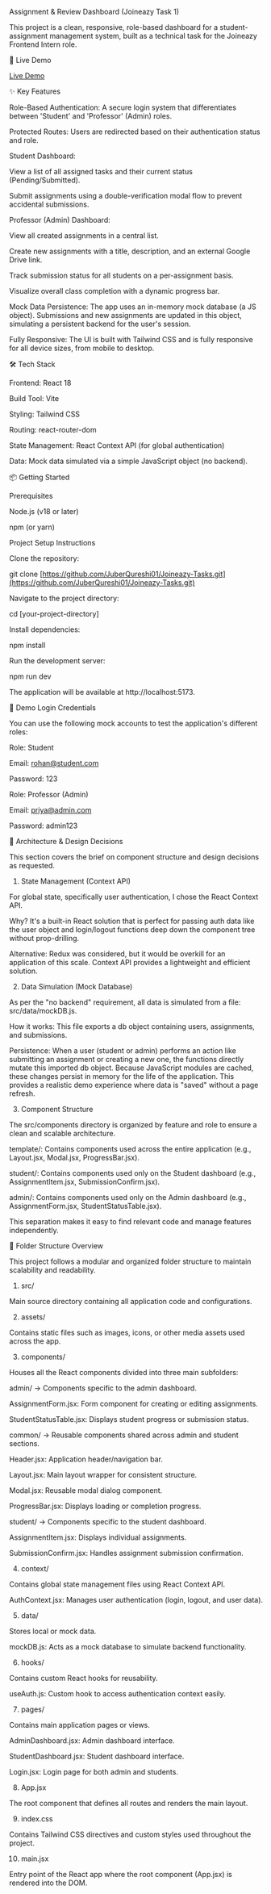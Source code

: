 Assignment & Review Dashboard (Joineazy Task 1)

This project is a clean, responsive, role-based dashboard for a student-assignment management system, built as a technical task for the Joineazy Frontend Intern role.

🚀 Live Demo

[Live Demo](https://joineazy-tasks.vercel.app/)

✨ Key Features

Role-Based Authentication: A secure login system that differentiates between 'Student' and 'Professor' (Admin) roles.

Protected Routes: Users are redirected based on their authentication status and role.

Student Dashboard:

View a list of all assigned tasks and their current status (Pending/Submitted).

Submit assignments using a double-verification modal flow to prevent accidental submissions.

Professor (Admin) Dashboard:

View all created assignments in a central list.

Create new assignments with a title, description, and an external Google Drive link.

Track submission status for all students on a per-assignment basis.

Visualize overall class completion with a dynamic progress bar.

Mock Data Persistence: The app uses an in-memory mock database (a JS object). Submissions and new assignments are updated in this object, simulating a persistent backend for the user's session.

Fully Responsive: The UI is built with Tailwind CSS and is fully responsive for all device sizes, from mobile to desktop.

🛠️ Tech Stack

Frontend: React 18

Build Tool: Vite

Styling: Tailwind CSS

Routing: react-router-dom

State Management: React Context API (for global authentication)

Data: Mock data simulated via a simple JavaScript object (no backend).

📦 Getting Started

Prerequisites

Node.js (v18 or later)

npm (or yarn)

Project Setup Instructions

Clone the repository:

git clone [https://github.com/JuberQureshi01/Joineazy-Tasks.git](https://github.com/JuberQureshi01/Joineazy-Tasks.git)


Navigate to the project directory:

cd [your-project-directory]


Install dependencies:

npm install


Run the development server:

npm run dev


The application will be available at http://localhost:5173.

🔑 Demo Login Credentials

You can use the following mock accounts to test the application's different roles:

Role: Student

Email: rohan@student.com

Password: 123

Role: Professor (Admin)

Email: priya@admin.com

Password: admin123

🧠 Architecture & Design Decisions

This section covers the brief on component structure and design decisions as requested.

1. State Management (Context API)

For global state, specifically user authentication, I chose the React Context API.

Why? It's a built-in React solution that is perfect for passing auth data like the user object and login/logout functions deep down the component tree without prop-drilling.

Alternative: Redux was considered, but it would be overkill for an application of this scale. Context API provides a lightweight and efficient solution.

2. Data Simulation (Mock Database)

As per the "no backend" requirement, all data is simulated from a file: src/data/mockDB.js.

How it works: This file exports a db object containing users, assignments, and submissions.

Persistence: When a user (student or admin) performs an action like submitting an assignment or creating a new one, the functions directly mutate this imported db object. Because JavaScript modules are cached, these changes persist in memory for the life of the application. This provides a realistic demo experience where data is "saved" without a page refresh.

3. Component Structure

The src/components directory is organized by feature and role to ensure a clean and scalable architecture.

template/: Contains components used across the entire application (e.g., Layout.jsx, Modal.jsx, ProgressBar.jsx).

student/: Contains components used only on the Student dashboard (e.g., AssignmentItem.jsx, SubmissionConfirm.jsx).

admin/: Contains components used only on the Admin dashboard (e.g., AssignmentForm.jsx, StudentStatusTable.jsx).

This separation makes it easy to find relevant code and manage features independently.

📁 Folder Structure Overview


This project follows a modular and organized folder structure to maintain scalability and readability.

1. src/

Main source directory containing all application code and configurations.

2. assets/

Contains static files such as images, icons, or other media assets used across the app.

3. components/

Houses all the React components divided into three main subfolders:

admin/ → Components specific to the admin dashboard.

AssignmentForm.jsx: Form component for creating or editing assignments.

StudentStatusTable.jsx: Displays student progress or submission status.

common/ → Reusable components shared across admin and student sections.

Header.jsx: Application header/navigation bar.

Layout.jsx: Main layout wrapper for consistent structure.

Modal.jsx: Reusable modal dialog component.

ProgressBar.jsx: Displays loading or completion progress.

student/ → Components specific to the student dashboard.

AssignmentItem.jsx: Displays individual assignments.

SubmissionConfirm.jsx: Handles assignment submission confirmation.

4. context/

Contains global state management files using React Context API.

AuthContext.jsx: Manages user authentication (login, logout, and user data).

5. data/

Stores local or mock data.

mockDB.js: Acts as a mock database to simulate backend functionality.

6. hooks/

Contains custom React hooks for reusability.

useAuth.js: Custom hook to access authentication context easily.

7. pages/

Contains main application pages or views.

AdminDashboard.jsx: Admin dashboard interface.

StudentDashboard.jsx: Student dashboard interface.

Login.jsx: Login page for both admin and students.

8. App.jsx

The root component that defines all routes and renders the main layout.

9. index.css

Contains Tailwind CSS directives and custom styles used throughout the project.

10. main.jsx

Entry point of the React app where the root component (App.jsx) is rendered into the DOM.
